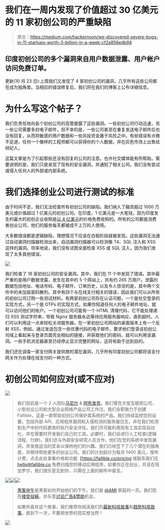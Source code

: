 # 我们在一周内发现了价值超过 30 亿美元的 11 家初创公司的严重缺陷

> 原文：<https://medium.com/hackernoon/we-discovered-severe-bugs-in-11-startups-worth-3-billion-in-a-week-cf2a856edb94>

## 印度初创公司的多个漏洞来自用户数据泄露、用户帐户访问免费订单。

更新(10 月 23 日):上周我们又发现了 4 家初创公司的漏洞，几乎所有这些公司都在成为独角兽。当相应的错误修复后，我们将在我们的博客上公布详细信息。

# 为什么写这个帖子？

我们负责任地向各个初创公司的高管披露了这些漏洞。一些初创公司行动迅速，另一些公司需要多封电子邮件，但不幸的是，一些公司甚至在重复发送电子邮件后也没有回复，从而将敏感的用户数据和一些风投资金置于风险之中。有些错误有点微不足道，任何一个像样的工程师都可以获得你的个人数据，并在灰色市场上出售给经纪人。

这篇文章是为了引起那些还没有回复的公司的注意。也许社交媒体能有所帮助。需要说明的是，我们只是发现了现有的安全漏洞，并通知了相关公司。我们没有尝试或侵入任何人的外部或内部系统。

# 我们选择创业公司进行测试的标准

由于时间不足，我们无法检查所有初创公司的缺陷。我们纳入了融资超过 1000 万美元或价值超过 1 亿美元的初创公司。在印度，1 亿美元是一大笔钱，因为印度发生的最大的初创企业收购是[以 4 亿美元](http://articles.economictimes.indiatimes.com/2015-04-09/news/60979747_1_kunal-bahl-rohit-bansal-snapdeal)的价格免费收购的。所有的公司都是消费者创业公司，他们的服务每天都被成千上万的人使用。

大多数错误都是逻辑缺陷，理想情况下应该在白板阶段就被发现。这些漏洞无法通过自动漏洞扫描器检测出来，自动漏洞扫描器可以检测像 T4、SQL 注入和 XSS 这样的漏洞。坦率地说，我们没有试图全面检查 XSS 或 SQL 注入，因为我们发现了太多其他错误。

![](img/77314801e208ad4b8509b95688467de0.png)

我们检查了 18 家初创公司的安全漏洞。其中，我们在 11 个中发现了错误。其中最严重的是用户数据泄露，发生在其中的 5 个网站上，共有约 265 万用户。泄露的数据包括地址、电话号码、电子邮件、订单历史，以及令人惊讶的是，其中两个文件中的未加盐密码散列。其中有四个与在线支付相关的错误，因此我们可以从所有的初创公司订购一些测试材料。有两家初创公司存在认证问题，一个是社交登录的实现方式，另一个是 OTPs 的实现方式，如果你知道任何人的电子邮件地址，就可以访问他们的账户。一个初创公司可能有一个 HTML 清理代码，它不能处理递归 XSS 测试字符串，导致 Nginx 服务器永远等待应用服务器响应，直到超时。人们可以利用这一点来轻松关闭服务器。在一家初创公司网站的桌面版本上有一个反射 XSS，例如，通过发送包含一些优惠代码的电子邮件，要求他们登录该初创公司域上看起来与登录页面完全相似的链接，并获取他们的密码，就可以利用该漏洞。一些手机浏览器甚至已经停止显示完整的网址，这将有助于达到目的。

我们还在调查一家支付网关提供商的潜在漏洞，几乎所有印度初创公司都将该支付网关作为处理在线支付的一种方式。

# 初创公司如何应对(或不应对)

![](img/9ffb3179401403d4f5d3a15d30337f14.png)

> 我们目前是一个 2 人团队[马尼什](https://in.linkedin.com/pub/manish-kumar/38/1a3/774) & [阿布舍克](http://in.linkedin.com/in/abhishekfallible)。我们曾在大型互联网公司、小型创业公司和大型企业网络产品公司工作过。我们全职致力于创建 Fallible，这是一款帮助初创公司保护其系统的产品。我们持续监控您的设置，包括外部 API、应用程序漏洞和入侵检测的服务器日志，并在我们检测到生产中的代码更改时执行安全评估。我们尽可能利用现有工具实现自动化，并在需要时开发我们自己的工具。必要时，我们会进行人工检查(逻辑流程、付款)。我们还与外部安全研究人员合作，他们在您的系统中发现漏洞，并发放适当的奖金以保持他们的兴趣。我们已经签下了几个潜在的独角兽，并期待帮助更多的创业公司。我们的计划起价为每月 1400 美元，按年计费。点击此处查看价格和功能【https://fallible.co/pricing 或联系我们在 hello@fallible.co 免费扫描您的移动应用程序。如果你正在创业，并且在班加罗尔，我们很乐意见到你，只需在上面的邮件中留言。

[![](img/50ef4044ecd4e250b5d50f368b775d38.png)](http://bit.ly/HackernoonFB)[![](img/979d9a46439d5aebbdcdca574e21dc81.png)](https://goo.gl/k7XYbx)[![](img/2930ba6bd2c12218fdbbf7e02c8746ff.png)](https://goo.gl/4ofytp)

> [黑客中午](http://bit.ly/Hackernoon)是黑客如何开始他们的下午。我们是 [@AMI](http://bit.ly/atAMIatAMI) 家庭的一员。我们现在[接受投稿](http://bit.ly/hackernoonsubmission)，并乐意[讨论广告&赞助](mailto:partners@amipublications.com)机会。
> 
> 如果你喜欢这个故事，我们推荐你阅读我们的[最新科技故事](http://bit.ly/hackernoonlatestt)和[趋势科技故事](https://hackernoon.com/trending)。直到下一次，不要把世界的现实想当然！

[![](img/be0ca55ba73a573dce11effb2ee80d56.png)](https://goo.gl/Ahtev1)